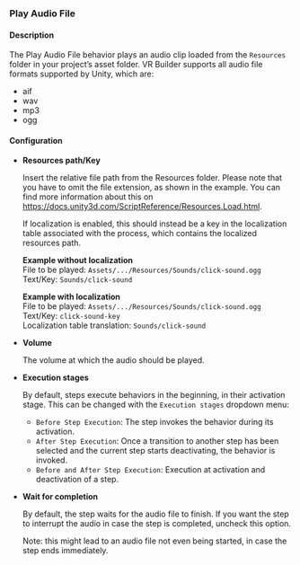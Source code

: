 ### Play Audio File

#### Description

The Play Audio File behavior plays an audio clip loaded from the `Resources` folder in your project’s asset folder. VR
Builder supports all audio file formats supported by Unity, which are:

- aif
- wav
- mp3
- ogg

#### Configuration

- **Resources path/Key**

  Insert the relative file path from the Resources folder. Please note that you have to omit the file extension, as
  shown in the example. You can find more information about this
  on https://docs.unity3d.com/ScriptReference/Resources.Load.html.

  If localization is enabled, this should instead be a key in the localization table associated with the process, which
  contains the localized resources path.

  **Example without localization**    
  File to be played: `Assets/.../Resources/Sounds/click-sound.ogg`  
  Text/Key: `Sounds/click-sound`

  **Example with localization**   
  File to be played: `Assets/.../Resources/Sounds/click-sound.ogg`  
  Text/Key: `click-sound-key`  
  Localization table translation: `Sounds/click-sound`

- **Volume**

  The volume at which the audio should be played.

- **Execution stages**

  By default, steps execute behaviors in the beginning, in their activation stage. This can be changed with the
  `Execution stages` dropdown menu:

    - `Before Step Execution`: The step invokes the behavior during its activation.
    - `After Step Execution`: Once a transition to another step has been selected and the current step starts
      deactivating, the behavior is invoked.
    - `Before and After Step Execution`: Execution at activation and deactivation of a step.

- **Wait for completion**

  By default, the step waits for the audio file to finish. If you want the step to interrupt the audio in case the step
  is completed, uncheck this option.

  Note: this might lead to an audio file not even being started, in case the step ends immediately.
